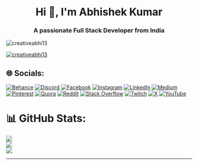 <h1 align="center">Hi 👋, I'm Abhishek Kumar</h1>
<h3 align="center">A passionate Full Stack Developer from India</h3>

<p align="left"> <img src="https://komarev.com/ghpvc/?username=creativeabhi13&label=Profile%20views&color=0e75b6&style=flat" alt="creativeabhi13" /> </p>

<p align="left"> <a href="https://github.com/ryo-ma/github-profile-trophy"><img src="https://github-profile-trophy.vercel.app/?username=creativeabhi13" alt="creativeabhi13" /></a> </p>



## 🌐 Socials:
[![Behance](https://img.shields.io/badge/Behance-1769ff?logo=behance&logoColor=white)](https://behance.net/creativeabhi13) [![Discord](https://img.shields.io/badge/Discord-%237289DA.svg?logo=discord&logoColor=white)](https://discord.gg/creativeabhi13) [![Facebook](https://img.shields.io/badge/Facebook-%231877F2.svg?logo=Facebook&logoColor=white)](https://facebook.com/creativeabhi13) [![Instagram](https://img.shields.io/badge/Instagram-%23E4405F.svg?logo=Instagram&logoColor=white)](https://instagram.com/creativeabhi13) [![LinkedIn](https://img.shields.io/badge/LinkedIn-%230077B5.svg?logo=linkedin&logoColor=white)](https://linkedin.com/in/creativeabhi13) [![Medium](https://img.shields.io/badge/Medium-12100E?logo=medium&logoColor=white)](https://medium.com/@creativeabhi13) [![Pinterest](https://img.shields.io/badge/Pinterest-%23E60023.svg?logo=Pinterest&logoColor=white)](https://pinterest.com/creativeabhi13) [![Quora](https://img.shields.io/badge/Quora-%23B92B27.svg?logo=Quora&logoColor=white)](https://quora.com/profile/creativeabhi13) [![Reddit](https://img.shields.io/badge/Reddit-%23FF4500.svg?logo=Reddit&logoColor=white)](https://reddit.com/user/creativeabhi13) [![Stack Overflow](https://img.shields.io/badge/-Stackoverflow-FE7A16?logo=stack-overflow&logoColor=white)](https://stackoverflow.com/users/creativeabhi13) [![Twitch](https://img.shields.io/badge/Twitch-%239146FF.svg?logo=Twitch&logoColor=white)](https://twitch.tv/creativeabhi13) [![X](https://img.shields.io/badge/X-black.svg?logo=X&logoColor=white)](https://x.com/creativeabhi13) [![YouTube](https://img.shields.io/badge/YouTube-%23FF0000.svg?logo=YouTube&logoColor=white)](https://youtube.com/@creativeabhi13) 
# 📊 GitHub Stats:
![](https://github-readme-stats.vercel.app/api?username=creativeabhi13&theme=dark&hide_border=false&include_all_commits=true&count_private=true)<br/>
![](https://github-readme-streak-stats.herokuapp.com/?user=creativeabhi13&theme=dark&hide_border=false)<br/>
![](https://github-readme-stats.vercel.app/api/top-langs/?username=creativeabhi13&theme=dark&hide_border=false&include_all_commits=true&count_private=true&layout=compact)

---
<!----[![](https://visitcount.itsvg.in/api?id=creativeabhi13&icon=0&color=0)](https://visitcount.itsvg.in) ---->

<!-- Proudly created with GPRM ( https://gprm.itsvg.in ) -->
